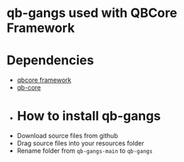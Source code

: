 
# qb-gangs used with QBCore Framework
# Dependencies
* [qbcore framework](https://github.com/qbcore-framework)
* [qb-core](https://github.com/qbcore-framework/qb-core)
* # How to install qb-gangs
* Download source files from github
* Drag source files into your resources folder
* Rename folder from `qb-gangs-main` to `qb-gangs`
